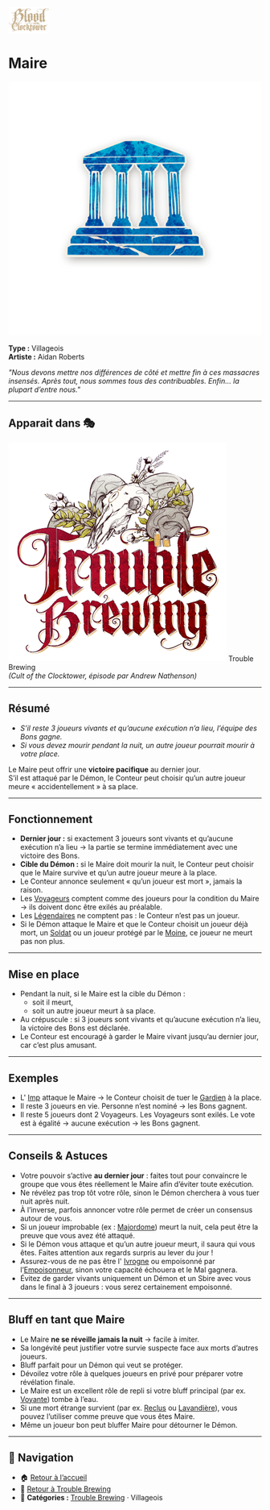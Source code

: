 <p align="left">
  <a href="/botc-fr-bambi/">
    <img src="../images/logo.png" alt="Accueil BotC FR" width="80">
  </a>
</p>

# Maire

![Maire](../images/Icon_mayor.png)

**Type :** Villageois  
**Artiste :** Aidan Roberts  

*"Nous devons mettre nos différences de côté et mettre fin à ces massacres insensés. Après tout, nous sommes tous des contribuables. Enfin… la plupart d’entre nous."*

---

## Apparait dans 🎭
![TB](../images/Logo_trouble_brewing.png) Trouble Brewing  
*(Cult of the Clocktower, épisode par Andrew Nathenson)*  

---

## Résumé

- *S’il reste 3 joueurs vivants et qu’aucune exécution n’a lieu, l’équipe des Bons gagne.*  
- *Si vous devez mourir pendant la nuit, un autre joueur pourrait mourir à votre place.*  

Le Maire peut offrir une **victoire pacifique** au dernier jour.  
S’il est attaqué par le Démon, le Conteur peut choisir qu’un autre joueur meure « accidentellement » à sa place.  

---

## Fonctionnement
- **Dernier jour :** si exactement 3 joueurs sont vivants et qu’aucune exécution n’a lieu → la partie se termine immédiatement avec une victoire des Bons.  
- **Cible du Démon :** si le Maire doit mourir la nuit, le Conteur peut choisir que le Maire survive et qu’un autre joueur meure à la place.  
- Le Conteur annonce seulement « qu’un joueur est mort », jamais la raison.  
- Les [Voyageurs](../voyageurs/index.md) comptent comme des joueurs pour la condition du Maire → ils doivent donc être exilés au préalable.  
- Les [Légendaires](../fabled/index.md) ne comptent pas : le Conteur n’est pas un joueur.  
- Si le Démon attaque le Maire et que le Conteur choisit un joueur déjà mort, un [Soldat](soldat.md) ou un joueur protégé par le [Moine](moine.md), ce joueur ne meurt pas non plus.  

---

## Mise en place
- Pendant la nuit, si le Maire est la cible du Démon :  
  - soit il meurt,  
  - soit un autre joueur meurt à sa place.  
- Au crépuscule : si 3 joueurs sont vivants et qu’aucune exécution n’a lieu, la victoire des Bons est déclarée.  
- Le Conteur est encouragé à garder le Maire vivant jusqu’au dernier jour, car c’est plus amusant.  

---

## Exemples
- L' [Imp](imp.md) attaque le Maire → le Conteur choisit de tuer le [Gardien](gardien.md) à la place.  
- Il reste 3 joueurs en vie. Personne n’est nominé → les Bons gagnent.  
- Il reste 5 joueurs dont 2 Voyageurs. Les Voyageurs sont exilés. Le vote est à égalité → aucune exécution → les Bons gagnent.  

---

## Conseils & Astuces
- Votre pouvoir s’active **au dernier jour** : faites tout pour convaincre le groupe que vous êtes réellement le Maire afin d’éviter toute exécution.  
- Ne révélez pas trop tôt votre rôle, sinon le Démon cherchera à vous tuer nuit après nuit.  
- À l’inverse, parfois annoncer votre rôle permet de créer un consensus autour de vous.  
- Si un joueur improbable (ex : [Majordome](majordome.md)) meurt la nuit, cela peut être la preuve que vous avez été attaqué.  
- Si le Démon vous attaque et qu’un autre joueur meurt, il saura qui vous êtes. Faites attention aux regards surpris au lever du jour !  
- Assurez-vous de ne pas être l' [Ivrogne](ivrogne.md) ou empoisonné par l’[Empoisonneur](empoisonneur.md), sinon votre capacité échouera et le Mal gagnera.  
- Évitez de garder vivants uniquement un Démon et un Sbire avec vous dans le final à 3 joueurs : vous serez certainement empoisonné.  

---

## Bluff en tant que Maire
- Le Maire **ne se réveille jamais la nuit** → facile à imiter.  
- Sa longévité peut justifier votre survie suspecte face aux morts d’autres joueurs.  
- Bluff parfait pour un Démon qui veut se protéger.  
- Dévoilez votre rôle à quelques joueurs en privé pour préparer votre révélation finale.  
- Le Maire est un excellent rôle de repli si votre bluff principal (par ex. [Voyante](voyante.md)) tombe à l’eau.  
- Si une mort étrange survient (par ex. [Reclus](reclus.md) ou [Lavandière](lavandiere.md)), vous pouvez l’utiliser comme preuve que vous êtes Maire.  
- Même un joueur bon peut bluffer Maire pour détourner le Démon.  

---

## 📂 Navigation 

- 🏠 [Retour à l’accueil](/botc-fr-bambi/)  
- 🍺 [Retour à Trouble Brewing](../trouble_brewing.md)  
- 📂 **Catégories :** [Trouble Brewing](../trouble_brewing.md) · Villageois
